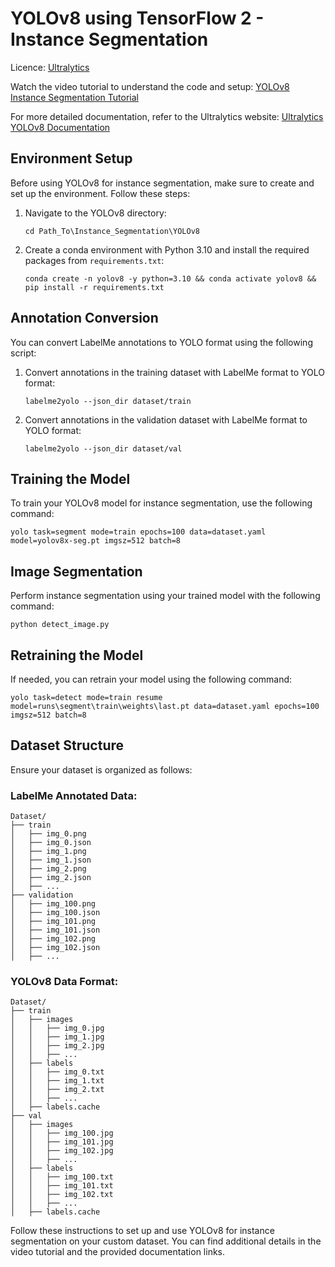 # YOLOv8 using TensorFlow 2 - Instance Segmentation

Licence: [Ultralytics](https://github.com/ultralytics/ultralytics/blob/main/LICENSE)

Watch the video tutorial to understand the code and setup: [YOLOv8 Instance Segmentation Tutorial](https://www.youtube.com/watch?v=DMRlOWfRBKU)

For more detailed documentation, refer to the Ultralytics website: [Ultralytics YOLOv8 Documentation](https://docs.ultralytics.com/tasks/segment/#dataset-format)

## Environment Setup

Before using YOLOv8 for instance segmentation, make sure to create and set up the environment. Follow these steps:

1. Navigate to the YOLOv8 directory:
   ```
   cd Path_To\Instance_Segmentation\YOLOv8
   ```

2. Create a conda environment with Python 3.10 and install the required packages from `requirements.txt`:
   ```
   conda create -n yolov8 -y python=3.10 && conda activate yolov8 && pip install -r requirements.txt
   ```

## Annotation Conversion

You can convert LabelMe annotations to YOLO format using the following script:

1. Convert annotations in the training dataset with LabelMe format to YOLO format:
   ```
   labelme2yolo --json_dir dataset/train
   ```
2. Convert annotations in the validation dataset with LabelMe format to YOLO format:
   ```
   labelme2yolo --json_dir dataset/val
   ```

## Training the Model

To train your YOLOv8 model for instance segmentation, use the following command:

```
yolo task=segment mode=train epochs=100 data=dataset.yaml model=yolov8x-seg.pt imgsz=512 batch=8
```

## Image Segmentation

Perform instance segmentation using your trained model with the following command:

```
python detect_image.py
```

## Retraining the Model

If needed, you can retrain your model using the following command:

```
yolo task=detect mode=train resume model=runs\segment\train\weights\last.pt data=dataset.yaml epochs=100 imgsz=512 batch=8
```

## Dataset Structure

Ensure your dataset is organized as follows:

### LabelMe Annotated Data:

```
Dataset/
├── train
│   ├── img_0.png
│   ├── img_0.json
│   ├── img_1.png
│   ├── img_1.json
│   ├── img_2.png
│   ├── img_2.json
│   ├── ...
├── validation
│   ├── img_100.png
│   ├── img_100.json
│   ├── img_101.png
│   ├── img_101.json
│   ├── img_102.png
│   ├── img_102.json
│   ├── ...
```

### YOLOv8 Data Format:

```
Dataset/
├── train
│   ├── images
│   │   ├── img_0.jpg
│   │   ├── img_1.jpg
│   │   ├── img_2.jpg
│   │   ├── ...
│   ├── labels
│   │   ├── img_0.txt
│   │   ├── img_1.txt
│   │   ├── img_2.txt
│   │   ├── ...
│   ├── labels.cache
├── val
│   ├── images
│   │   ├── img_100.jpg
│   │   ├── img_101.jpg
│   │   ├── img_102.jpg
│   │   ├── ...
│   ├── labels
│   │   ├── img_100.txt
│   │   ├── img_101.txt
│   │   ├── img_102.txt
│   │   ├── ...
│   ├── labels.cache
```

Follow these instructions to set up and use YOLOv8 for instance segmentation on your custom dataset. You can find additional details in the video tutorial and the provided documentation links.